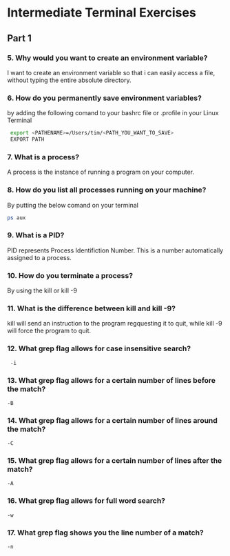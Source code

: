 # Intermediate Terminal Exercises
## Part 1

### 5. Why would you want to create an environment variable?
I want to create an environment variable so that i can easily access a file, without typing the entire absolute directory.

### 6. How do you permanently save environment variables?
by adding the following comand to your bashrc file or .profile in your Linux Terminal

```bash
 export <PATHENAME>=/Users/tim/<PATH_YOU_WANT_TO_SAVE>
 EXPORT PATH
```

### 7. What is a process?
A process is the instance of running a program on your computer.

### 8. How do you list all processes running on your machine?
By putting the below comand on your terminal
```bash
ps aux
```
### 9. What is a PID?
PID represents Process Identifiction Number. This is a number automatically assigned to a process.

### 10. How do you terminate a process?
By using the kill <PID> or kill -9 <PID>

### 11. What is the difference between kill and kill -9?
kill will send an instruction to the program regquesting it to quit, while kill -9 will force the program to quit.

### 12. What grep flag allows for case insensitive search?

     -i 

### 13. What grep flag allows for a certain number of lines before the match?
    -B

### 14. What grep flag allows for a certain number of lines around the match?
    -C

### 15. What grep flag allows for a certain number of lines after the match?
    -A

### 16. What grep flag allows for full word search?
    -w

### 17. What grep flag shows you the line number of a match?
    -n

